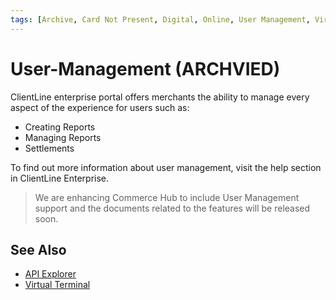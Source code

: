 ```yaml
---
tags: [Archive, Card Not Present, Digital, Online, User Management, Virtual POS, Virtual Terminal]
---
```


# User-Management (ARCHVIED)

ClientLine enterprise portal offers merchants the ability to manage every aspect of the experience for users such as:

- Creating Reports
- Managing Reports
- Settlements


To find out more information about user management, visit the help section in ClientLine Enterprise.


<!-- theme: danger -->
> We are enhancing Commerce Hub to include User Management  support and the documents related to the features will be released soon.

## See Also


- [API Explorer](../api/?type=post&path=/payments/v1/charges)
- [Virtual Terminal](?path=docs/Resources/Guides/Enterprise-Portal/Virtual-Terminal.md)
